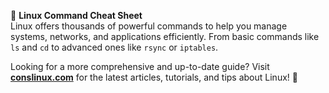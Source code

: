 📂 **Linux Command Cheat Sheet**  
Linux offers thousands of powerful commands to help you manage systems, networks, and applications efficiently. From basic commands like `ls` and `cd` to advanced ones like `rsync` or `iptables`.

Looking for a more comprehensive and up-to-date guide? Visit [**conslinux.com**](conslinux.com) for the latest articles, tutorials, and tips about Linux! 🌟
